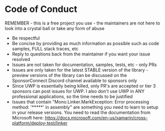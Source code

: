 # Code of Conduct

REMEMBER - this is a free project you use - the maintainers are not here to look into a crystal ball or take any form of abuse

* Be respectful
* Be concise by providing as much information as possible such as code samples, FULL stack traces, etc 
* Reply to questions back from the maintainer if you want your issue resolved
* Issues are not taken for documentation, samples, tests, etc - only PRs
* Issues are only taken for the latest STABLE version of the library - preview versions of the library can be discussed on the SponsorConnect Discord channel available to sponsors only
* Since UWP is essentially being killed, only PR's are accepted or tier 3 sponsors can post issues for UWP.  I also don't use UWP in ANY professional applications, so the time needs to be justified
* Issues that contain "Mono.Linker.MarkException: Error processing method: '*****' in assembly" are something you need to learn to setup in your release versions.  You need to read the documentation from Microsoft here: https://docs.microsoft.com/en-us/xamarin/cross-platform/deploy-test/linker